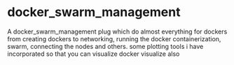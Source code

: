 # docker_swarm_management
A docker_swarm_management plug which do almost everything for dockers from creating dockers to networking, running the docker containerization, swarm, connecting the nodes and others. some plotting tools i have incorporated so that you can visualize docker visualize also
